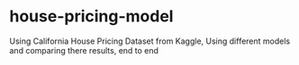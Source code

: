 # house-pricing-model
Using California House Pricing Dataset from Kaggle, Using different models and comparing there results, end to end
